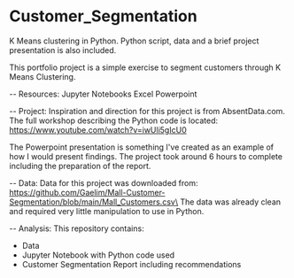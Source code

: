 # Customer_Segmentation
K Means clustering in Python. Python script, data and a brief project presentation is also included.

This portfolio project is a simple exercise to segment customers through K Means Clustering.


--
Resources:
Jupyter Notebooks
Excel
Powerpoint


--
Project:
Inspiration and direction for this project is from AbsentData.com. 
The full workshop describing the Python code is located: https://www.youtube.com/watch?v=iwUli5gIcU0

The Powerpoint presentation is something I've created as an example of how I would present findings.
The project took around 6 hours to complete including the preparation of the report. 



--
Data:
Data for this project was downloaded from: https://github.com/Gaelim/Mall-Customer-Segmentation/blob/main/Mall_Customers.csv\
The data was already clean and required very little manipulation to use in Python.



--
Analysis:
This repository contains:
- Data
- Jupyter Notebook with Python code used
- Customer Segmentation Report including recommendations


